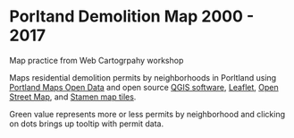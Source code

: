 # Porltand Demolition Map 2000 - 2017

Map practice from Web Cartogrpahy workshop

Maps residential demolition permits by neighborhoods in Porltland using [Portland Maps Open Data](http://gis-pdx.opendata.arcgis.com/datasets/residential-demolition-permits?orderBy=YEAR&orderByAsc=false&where=UPPER(YEAR)%20like%20%27%25%25%27) and open source [QGIS software](https://qgis.org/en/site/), [Leaflet](https://leafletjs.com/), [Open Street Map](https://www.openstreetmap.org/), and [Stamen map tiles](http://maps.stamen.com/#watercolor/12/37.7706/-122.3782).

Green value represents more or less permits by neighborhood and clicking on dots brings up tooltip with permit data.
